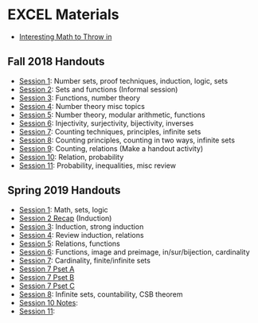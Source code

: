 # EXCEL Materials

- [Interesting Math to Throw in](InterestingMath.md)

## Fall 2018 Handouts

- [Session 1](F18-handouts/1.pdf): Number sets, proof techniques, induction, logic, sets
- [Session 2](F18-handouts/2.pdf): Sets and functions (Informal session)
- [Session 3](F18-handouts/3.pdf): Functions, number theory
- [Session 4](F18-handouts/4.pdf): Number theory misc topics
- [Session 5](F18-handouts/5.pdf): Number theory, modular arithmetic, functions
- [Session 6](F18-handouts/6.pdf): Injectivity, surjectivity, bijectivity, inverses
- [Session 7](F18-handouts/7.pdf): Counting techniques, principles, infinite sets
- [Session 8](F18-handouts/8.pdf): Counting principles, counting in two ways, infinite sets
- [Session 9](F18-handouts/9.pdf): Counting, relations (Make a handout activity)
- [Session 10](F18-handouts/10.pdf): Relation, probability
- [Session 11](F18-handouts/11.pdf): Probability, inequalities, misc review

## Spring 2019 Handouts

- [Session 1](S19-handouts/1.pdf): Math, sets, logic
- [Session 2 Recap](S19-handouts/2-recap.jpg) (Induction)
- [Session 3](S19-handouts/3.pdf): Induction, strong induction
- [Session 4](S19-handouts/4.pdf): Review induction, relations
- [Session 5](S19-handouts/5.pdf): Relations, functions
- [Session 6](S19-handouts/6.pdf): Functions, image and preimage, in/sur/bijection, cardinality
- [Session 7](S19-handouts/7.pdf): Cardinality, finite/infinite sets
- [Session 7 Pset A](S19-handouts/7-pset-A.pdf)
- [Session 7 Pset B](S19-handouts/7-pset-B.pdf)
- [Session 7 Pset C](S19-handouts/7-pset-C.pdf)
- [Session 8](S19-handouts/8.pdf): Infinite sets, countability, CSB theorem
- [Session 10 Notes](S19-handouts/10-notes.pdf):
- [Session 11](S19-handouts/11.pdf):
